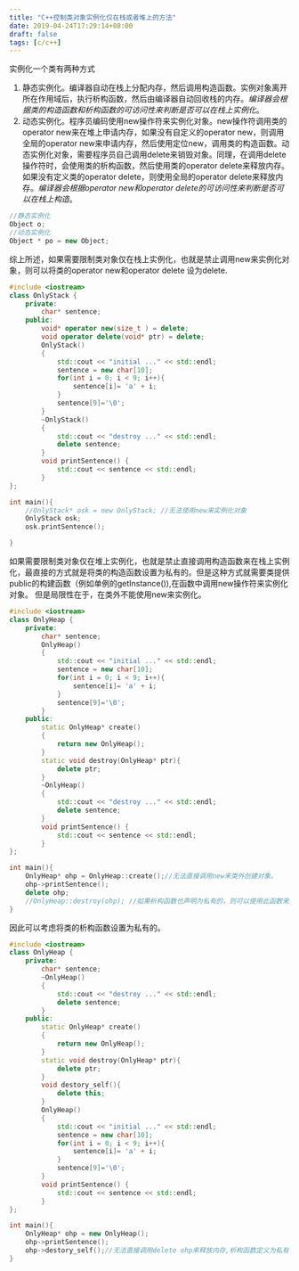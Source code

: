 ```yaml
---
title: "C++控制类对象实例化仅在栈或者堆上的方法"
date: 2019-04-24T17:29:14+08:00
draft: false
tags: [c/c++]
---
```


实例化一个类有两种方式

1. 静态实例化。编译器自动在栈上分配内存，然后调用构造函数。实例对象离开所在作用域后，执行析构函数，然后由编译器自动回收栈的内存。*编译器会根据类的构造函数和析构函数的可访问性来判断是否可以在栈上实例化*。
2. 动态实例化。程序员编码使用new操作符来实例化对象。new操作符调用类的operator new来在堆上申请内存，如果没有自定义的operator new，则调用全局的operator new来申请内存，然后使用定位new，调用类的构造函数。动态实例化对象，需要程序员自己调用delete来销毁对象。同理，在调用delete操作符时，会使用类的析构函数，然后使用类的operator delete来释放内存。如果没有定义类的operator delete，则使用全局的operator delete来释放内存。*编译器会根据operator new和operator delete的可访问性来判断是否可以在栈上构造*。

```cpp
//静态实例化
Object o;
//动态实例化
Object * po = new Object;
```





综上所述，如果需要限制类对象仅在栈上实例化，也就是禁止调用new来实例化对象，则可以将类的operator new和operator delete 设为delete.

```cpp
#include <iostream>
class OnlyStack {
    private:
        char* sentence;
    public:
        void* operator new(size_t ) = delete;
        void operator delete(void* ptr) = delete;
        OnlyStack()
        {
            std::cout << "initial ..." << std::endl;
            sentence = new char[10];
            for(int i = 0; i < 9; i++){
                sentence[i]= 'a' + i;
            }
            sentence[9]='\0';
        }
        ~OnlyStack()
        {
            std::cout << "destroy ..." << std::endl;
            delete sentence;
        }
        void printSentence() {
            std::cout << sentence << std::endl;
        }
};

int main(){
    //OnlyStack* osk = new OnlyStack; //无法使用new来实例化对象
    OnlyStack osk;
    osk.printSentence();

}
```





如果需要限制类对象仅在堆上实例化，也就是禁止直接调用构造函数来在栈上实例化，最直接的方式就是将类的构造函数设置为私有的。但是这种方式就需要类提供public的构建函数（例如单例的getInstance()),在函数中调用new操作符来实例化对象。 但是局限性在于，在类外不能使用new来实例化。

```cpp
#include <iostream>
class OnlyHeap {
    private:
        char* sentence;
        OnlyHeap()
        {
            std::cout << "initial ..." << std::endl;
            sentence = new char[10];
            for(int i = 0; i < 9; i++){
                sentence[i]= 'a' + i;
            }
            sentence[9]='\0';
        }
    public:
        static OnlyHeap* create()
        {
            return new OnlyHeap();
        }
        static void destroy(OnlyHeap* ptr){
            delete ptr;
        }
        ~OnlyHeap()
        {
            std::cout << "destroy ..." << std::endl;
            delete sentence;
        }
        void printSentence() {
            std::cout << sentence << std::endl;
        }
};

int main(){
    OnlyHeap* ohp = OnlyHeap::create();//无法直接调用new来类外创建对象。
    ohp->printSentence();
    delete ohp;
    //OnlyHeap::destroy(ohp); //如果析构函数也声明为私有的，则可以使用此函数来释放对象内存。
}
```



 因此可以考虑将类的析构函数设置为私有的。

```cpp
#include <iostream>
class OnlyHeap {
    private:
        char* sentence;
        ~OnlyHeap()
        {
            std::cout << "destroy ..." << std::endl;
            delete sentence;
        }
    public:
        static OnlyHeap* create()
        {
            return new OnlyHeap();
        }
        static void destroy(OnlyHeap* ptr){
            delete ptr;
        }
        void destory_self(){
            delete this;
        }
        OnlyHeap()
        {
            std::cout << "initial ..." << std::endl;
            sentence = new char[10];
            for(int i = 0; i < 9; i++){
                sentence[i]= 'a' + i;
            }
            sentence[9]='\0';
        }
        void printSentence() {
            std::cout << sentence << std::endl;
        }
};

int main(){
    OnlyHeap* ohp = new OnlyHeap();
    ohp->printSentence();
    ohp->destory_self();//无法直接调用delete ohp来释放内存,析构函数定义为私有的了。
}
```

